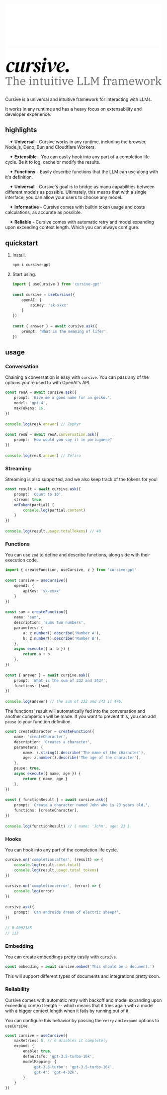 ![Logo](/docs/logo-dark.svg#gh-dark-mode-only)
![Logo](/docs/logo-light.svg#gh-light-mode-only)

Cursive is a universal and intuitive framework for interacting with LLMs.

It works in any runtime and has a heavy focus on extensability and developer experience.

## highlights
<img width=14 height=0 src=""/>✦ **Universal** - Cursive works in any runtime, including the browser, Node.js, Deno, Bun and Cloudflare Workers.

<img width=14 height=0 src=""/>✦ **Extensible** - You can easily hook into any part of a completion life cycle. Be it to log, cache or modify the results.

<img width=14 height=0 src=""/>✦ **Functions** - Easily describe functions that the LLM can use along with it's definition.

<img width=14 height=0 src=""/>✦ **Universal** - Cursive's goal is to bridge as manu capabilities between different models as possible. Ultimately, this means that with a single interface, you can allow your users to choose any model.

<img width=14 height=0 src=""/>✦ **Informative** - Cursive comes with builtin token usage and costs calculations, as accurate as possible.

<img width=14 height=0 src=""/>✦ **Reliable** - Cursive comes with automatic retry and model expanding upon exceeding context length. Which you can always configure.

## quickstart
1. Install.

    ```bash
    npm i cursive-gpt
    ```

2. Start using.

    ```ts
    import { useCursive } from 'cursive-gpt'

    const cursive = useCursive({
        openAI: {
            apiKey: 'sk-xxxx'
        }
    })

    const { answer } = await cursive.ask({
        prompt: 'What is the meaning of life?',
    })
    ```

## usage
### Conversation
Chaining a conversation is easy with `cursive`. You can pass any of the options you're used to with OpenAI's API.

```ts
const resA = await cursive.ask({
    prompt: 'Give me a good name for an gecko.',
    model: 'gpt-4',
    maxTokens: 16,
})

console.log(resA.answer) // Zephyr

const resB = await resA.conversation.ask({
    prompt: 'How would you say it in portuguese?'
})

console.log(resB.answer) // Zéfiro
```
### Streaming
Streaming is also supported, and we also keep track of the tokens for you!
```ts
const result = await cursive.ask({
    prompt: 'Count to 10',
    stream: true,
    onToken(partial) {
        console.log(partial.content)
    }
})

console.log(result.usage.totalTokens) // 40
```

### Functions
You can use `zod` to define and describe functions, along side with their execution code.
```ts
import { createFunction, useCursive, z } from 'cursive-gpt'

const cursive = useCursive({
    openAI: {
        apiKey: 'sk-xxxx'
    }
})

const sum = createFunction({
    name: 'sum',
    description: 'sums two numbers',
    parameters: {
        a: z.number().describe('Number A'),
        b: z.number().describe('Number B'),
    },
    async execute({ a, b }) {
        return a + b
    },
})

const { answer } = await cursive.ask({
    prompt: 'What is the sum of 232 and 243?',
    functions: [sum],
})

console.log(answer) // The sum of 232 and 243 is 475.
```

The functions' result will automatically fed into the conversation and another completion will be made. If you want to prevent this, you can add `pause` to your function definition.

```ts
const createCharacter = createFunction({
    name: 'createCharacter',
    description: 'Creates a character',
    parameters: {
        name: z.string().describe('The name of the character'),
        age: z.number().describe('The age of the character'),
    },
    pause: true,
    async execute({ name, age }) {
        return { name, age }
    },
})

const { functionResult } = await cursive.ask({
    prompt: 'Create a character named John who is 23 years old.',
    functions: [createCharacter],
})

console.log(functionResult) // { name: 'John', age: 23 }
```

### Hooks
You can hook into any part of the completion life cycle.
```ts
cursive.on('completion:after', (result) => {
    console.log(result.cost.total)
    console.log(result.usage.total_tokens)
})

cursive.on('completion:error', (error) => {
    console.log(error)
})

cursive.ask({
    prompt: 'Can androids dream of electric sheep?',
})

// 0.0002185
// 113
```

### Embedding
You can create embeddings pretty easily with `cursive`.
```ts
const embedding = await cursive.embed('This should be a document.')
```
This will support different types of documents and integrations pretty soon.

### Reliability
Cursive comes with automatic retry with backoff and model expanding upon exceeding context length -- which means that it tries again with a model with a bigger context length when it fails by running out of it.

You can configure this behavior by passing the `retry` and `expand` options to `useCursive`.

```ts
const cursive = useCursive({
    maxRetries: 5, // 0 disables it completely
    expand: {
        enable: true,
        defaultsTo: 'gpt-3.5-turbo-16k',
        modelMapping: {
            'gpt-3.5-turbo': 'gpt-3.5-turbo-16k',
            'gpt-4': 'gpt-4-32k',
        }
    }
})
```